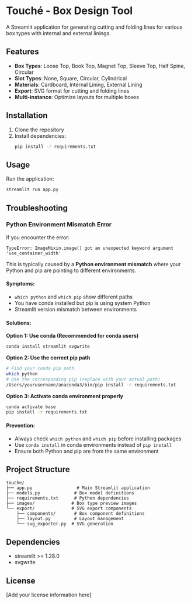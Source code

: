 # Touché - Box Design Tool

A Streamlit application for generating cutting and folding lines for various box types with internal and external linings.

## Features

- **Box Types**: Loose Top, Book Top, Magnet Top, Sleeve Top, Half Spine, Circular
- **Slot Types**: None, Square, Circular, Cylindrical
- **Materials**: Cardboard, Internal Lining, External Lining
- **Export**: SVG format for cutting and folding lines
- **Multi-instance**: Optimize layouts for multiple boxes

## Installation

1. Clone the repository
2. Install dependencies:
   ```bash
   pip install -r requirements.txt
   ```

## Usage

Run the application:
```bash
streamlit run app.py
```

## Troubleshooting

### Python Environment Mismatch Error

If you encounter the error:
```
TypeError: ImageMixin.image() got an unexpected keyword argument 'use_container_width'
```

This is typically caused by a **Python environment mismatch** where your Python and pip are pointing to different environments.

#### Symptoms:
- `which python` and `which pip` show different paths
- You have conda installed but pip is using system Python
- Streamlit version mismatch between environments

#### Solutions:

**Option 1: Use conda (Recommended for conda users)**
```bash
conda install streamlit svgwrite
```

**Option 2: Use the correct pip path**
```bash
# Find your conda pip path
which python
# Use the corresponding pip (replace with your actual path)
/Users/yourusername/anaconda3/bin/pip install -r requirements.txt
```

**Option 3: Activate conda environment properly**
```bash
conda activate base
pip install -r requirements.txt
```

#### Prevention:
- Always check `which python` and `which pip` before installing packages
- Use `conda install` in conda environments instead of `pip install`
- Ensure both Python and pip are from the same environment

## Project Structure

```
touche/
├── app.py                 # Main Streamlit application
├── models.py             # Box model definitions
├── requirements.txt      # Python dependencies
├── images/              # Box type preview images
└── export/              # SVG export components
    ├── components/       # Box component definitions
    ├── layout.py         # Layout management
    └── svg_exporter.py  # SVG generation
```

## Dependencies

- streamlit >= 1.28.0
- svgwrite

## License

[Add your license information here]
